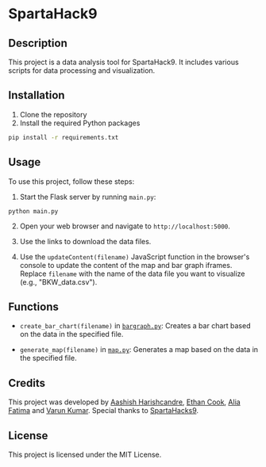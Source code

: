 # SpartaHack9

## Description

This project is a data analysis tool for SpartaHack9. It includes various scripts for data processing and visualization.

## Installation

1. Clone the repository
2. Install the required Python packages

```sh
pip install -r requirements.txt
```

## Usage
To use this project, follow these steps:

1. Start the Flask server by running `main.py`:

```
python main.py
```


2. Open your web browser and navigate to `http://localhost:5000`.

3. Use the links to download the data files.

4. Use the `updateContent(filename)` JavaScript function in the browser's console to update the content of the map and bar graph iframes. Replace `filename` with the name of the data file you want to visualize (e.g., "BKW_data.csv").

## Functions

- `create_bar_chart(filename)` in [`bargraph.py`](bargraph.py): Creates a bar chart based on the data in the specified file.

- `generate_map(filename)` in [`map.py`](map.py): Generates a map based on the data in the specified file.

## Credits
This project was developed by [Aashish Harishcandre](https://github.com/AashishH15), [Ethan Cook](https://github.com/ethancook2), [Alia Fatima](https://github.com/notalia) and [Varun Kumar](https://github.com/Vvarunv1). Special thanks to [SpartaHacks9](https://spartahack-9.devpost.com/?ref_feature=challenge&ref_medium=your-open-hackathons&ref_content=Recently+ended).

## License
This project is licensed under the MIT License.